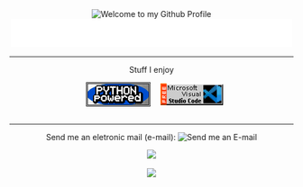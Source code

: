 
<div align="center">
  <img src="https://i.imgur.com/dUsfXjA.gif" style="max-width: 100%;" alt="Welcome to my Github Profile" />
  <br />
  <img height="50" alt="Hi, I'm Marcos Filho and I like data" src="https://raw.githubusercontent.com/MDGF93/MDGF93/main/meu_svg.svg"/>
</div>


<hr>
<div align="center">
<p>Stuff I enjoy</p>
<!-- "margin-right: whatever;" -->
<span>&nbsp;&nbsp;</span>  
<img src="python powered.png" alt="Python Powered" align="center">
<span>&nbsp;&nbsp;</span>  
<img src="vscode banner.png" alt="Microsoft Visual Studio Code" align="center"></a>

</div>
<br />
<hr>
<div align="center">
Send me an eletronic mail (e-mail):
<img src="https://i.imgur.com/koa8xj2.gif" alt="Send me an E-mail" href="mailto:marcosdgfilho@gmail.com">
</div>

<!-- Typing SVG by DenverCoder1 - https://github.com/DenverCoder1/readme-typing-svg -->
<p align="center">
  <a href="https://github.com/MarcosDGF"><img src="https://readme-typing-svg.herokuapp.com?color=3DF751&size=25&center=true&vCenter=true&height=100&lines=Thank+you+for+visiting!!;See+you+soon!"></a>
</p>
<p align="center">
  <a href="https://github.com/MarcosDGF"><img src="https://profile-counter.glitch.me/marcosdgf/count.svg"></a>
</p>
